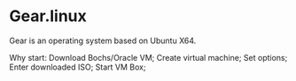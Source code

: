 # Gear.linux
Gear is an operating system based on Ubuntu X64.

Why start:
Download Bochs/Oracle VM;
Create virtual machine;
Set options;
Enter downloaded ISO;
Start VM Box;
